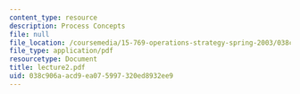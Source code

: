 ```yaml
---
content_type: resource
description: Process Concepts
file: null
file_location: /coursemedia/15-769-operations-strategy-spring-2003/038c906aacd9ea075997320ed8932ee9_lecture2.pdf
file_type: application/pdf
resourcetype: Document
title: lecture2.pdf
uid: 038c906a-acd9-ea07-5997-320ed8932ee9
---
```

